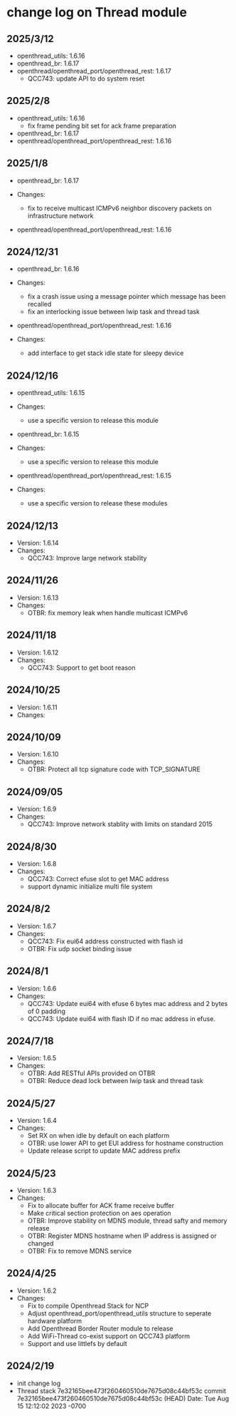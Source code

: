 # change log on Thread module

## 2025/3/12

- openthread_utils: 1.6.16
- openthread_br: 1.6.17
- openthread/openthread_port/openthread_rest: 1.6.17
  - QCC743: update API to do system reset

## 2025/2/8

- openthread_utils: 1.6.16
  - fix frame pending bit set for ack frame preparation
- openthread_br: 1.6.17
- openthread/openthread_port/openthread_rest: 1.6.16

## 2025/1/8

- openthread_br: 1.6.17
- Changes:
  - fix to receive multicast ICMPv6 neighbor discovery packets on infrastructure network

- openthread/openthread_port/openthread_rest: 1.6.16

## 2024/12/31

- openthread_br: 1.6.16
- Changes:
  - fix a crash issue using a message pointer which message has been recalled
  - fix an interlocking issue between lwip task and thread task

- openthread/openthread_port/openthread_rest: 1.6.16
- Changes:
  - add interface to get stack idle state for sleepy device

## 2024/12/16

- openthread_utils: 1.6.15
- Changes:
  - use a specific version to release this module

- openthread_br: 1.6.15
- Changes:
  - use a specific version to release this module

- openthread/openthread_port/openthread_rest: 1.6.15
- Changes:
  - use a specific version to release these modules

## 2024/12/13

- Version: 1.6.14
- Changes:
  - QCC743: Improve large network stability

## 2024/11/26

- Version: 1.6.13
- Changes:
  - OTBR: fix memory leak when handle multicast ICMPv6

## 2024/11/18

- Version: 1.6.12
- Changes:
  - QCC743: Support to get boot reason

## 2024/10/25

- Version: 1.6.11
- Changes:

## 2024/10/09

- Version: 1.6.10
- Changes:
  - OTBR: Protect all tcp signature code with TCP_SIGNATURE

## 2024/09/05

- Version: 1.6.9
- Changes:
  - QCC743: Improve network stablity with limits on standard 2015

## 2024/8/30

- Version: 1.6.8
- Changes:
  - QCC743: Correct efuse slot to get MAC address
  - support dynamic initialize multi file system

## 2024/8/2
- Version: 1.6.7
- Changes:
  - QCC743: Fix eui64 address constructed with flash id
  - OTBR: Fix udp socket binding issue

## 2024/8/1
- Version: 1.6.6
- Changes:
  - QCC743: Update eui64 with efuse 6 bytes mac address and 2 bytes of 0 padding
  - QCC743: Update eui64 with flash ID if no mac address in efuse.

## 2024/7/18
- Version: 1.6.5
- Changes:
  - OTBR: Add RESTful APIs provided on OTBR
  - OTBR: Reduce dead lock between lwip task and thread task

## 2024/5/27
- Version: 1.6.4
- Changes:
  - Set RX on when idle by default on each platform
  - OTBR: use lower API to get EUI address for hostname construction
  - Update release script to update MAC address prefix

## 2024/5/23
- Version: 1.6.3
- Changes:
  - Fix to allocate buffer for ACK frame receive buffer
  - Make critical section protection on aes operation
  - OTBR: Improve stability on MDNS module, thread safty and memory release
  - OTBR: Register MDNS hostname when IP address is assigned or changed
  - OTBR: Fix to remove MDNS service

## 2024/4/25
- Version: 1.6.2
- Changes:
  - Fix to compile Openthread Stack for NCP
  - Adjust openthread_port/openthread_utils structure to seperate hardware platform
  - Add Openthread Border Router module to release
  - Add WiFi-Thread co-exist support on QCC743 platform
  - Support and use littlefs by default

## 2024/2/19
- init change log
- Thread stack
7e32165bee473f260460510de7675d08c44bf53c
commit 7e32165bee473f260460510de7675d08c44bf53c (HEAD)
Date:   Tue Aug 15 12:12:02 2023 -0700
